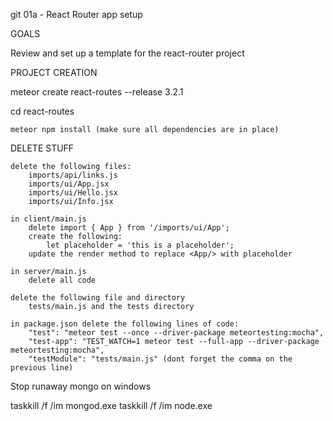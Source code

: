 
git 01a - React Router app setup

GOALS

Review and set up a template for the react-router project

PROJECT CREATION

meteor create react-routes --release 3.2.1

cd react-routes


    meteor npm install (make sure all dependencies are in place)

DELETE STUFF

    delete the following files:
        imports/api/links.js
        imports/ui/App.jsx
        imports/ui/Hello.jsx
        imports/ui/Info.jsx

    in client/main.js
        delete import { App } from '/imports/ui/App';
        create the following:
            let placeholder = 'this is a placeholder';
        update the render method to replace <App/> with placeholder

    in server/main.js
        delete all code

    delete the following file and directory
        tests/main.js and the tests directory

    in package.json delete the following lines of code:
        "test": "meteor test --once --driver-package meteortesting:mocha",
        "test-app": "TEST_WATCH=1 meteor test --full-app --driver-package meteortesting:mocha",
        "testModule": "tests/main.js" (dont forget the comma on the previous line)


Stop runaway mongo on windows

taskkill /f /im mongod.exe
taskkill /f /im node.exe
